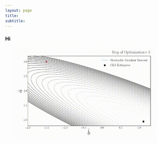 ```yaml
---
layout: page
title: 
subtitle: 
---
```

>

### Hi
<body>
<p><img src="./docs/Webpage/Content/SGD_2nd.gif" alt="SGD" style="width:450px;height:300px;margin-left:30px;">

</body>